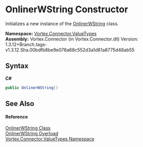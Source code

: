 # OnlinerWString Constructor 
 

Initializes a new instance of the <a href="T_Vortex_Connector_ValueTypes_OnlinerWString.md">OnlinerWString</a> class.

**Namespace:**&nbsp;<a href="N_Vortex_Connector_ValueTypes.md">Vortex.Connector.ValueTypes</a><br />**Assembly:**&nbsp;Vortex.Connector (in Vortex.Connector.dll) Version: 1.3.12+Branch.tags-v1.3.12.Sha.00bdfb8be9e078a68c552d3a1d81a8775d48ab55

## Syntax

**C#**<br />
``` C#
public OnlinerWString()
```


## See Also


#### Reference
<a href="T_Vortex_Connector_ValueTypes_OnlinerWString.md">OnlinerWString Class</a><br /><a href="Overload_Vortex_Connector_ValueTypes_OnlinerWString__ctor.md">OnlinerWString Overload</a><br /><a href="N_Vortex_Connector_ValueTypes.md">Vortex.Connector.ValueTypes Namespace</a><br />